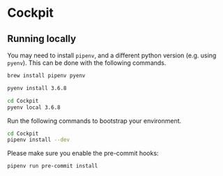 # Cockpit

## Running locally

You may need to install `pipenv`, and a different python version (e.g. using `pyenv`).
This can be done with the following commands.

```bash
brew install pipenv pyenv

pyenv install 3.6.8

cd Cockpit
pyenv local 3.6.8
```

Run the following commands to bootstrap your environment.

```bash
cd Cockpit
pipenv install --dev
```

Please make sure you enable the pre-commit hooks:

```bash
pipenv run pre-commit install
```